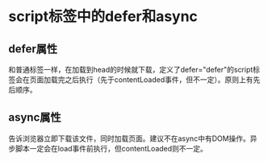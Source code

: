 # script标签中的defer和async

## defer属性
和普通标签一样，在加载到head的时候就下载，定义了defer="defer"的script标签会在页面加载完之后执行（先于contentLoaded事件，但不一定）。原则上有先后顺序。

## async属性
告诉浏览器立即下载该文件，同时加载页面。建议不在async中有DOM操作。异步脚本一定会在load事件前执行，但contentLoaded则不一定。